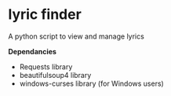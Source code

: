 # lyric finder
A python script to view and manage lyrics 

**Dependancies**

* Requests library
* beautifulsoup4 library
* windows-curses library (for Windows users)
